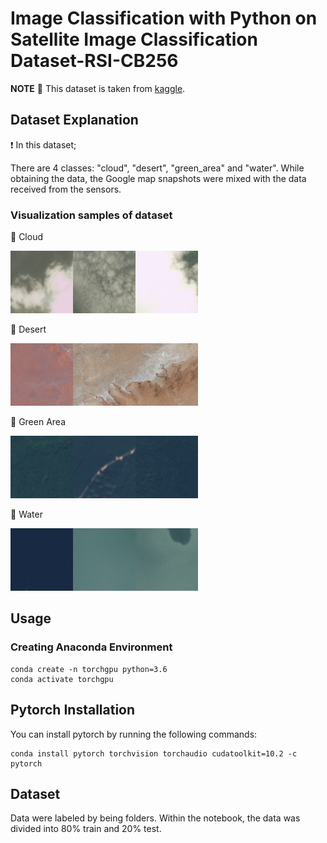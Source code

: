 # Image Classification with Python on Satellite Image Classification Dataset-RSI-CB256

**NOTE** 📝 This dataset is taken from [kaggle](https://www.kaggle.com/datasets/mahmoudreda55/satellite-image-classification?resource=download).


## Dataset Explanation

❗ In this dataset; 

There are 4 classes: "cloud", "desert", "green_area" and "water". While obtaining the data, the Google map snapshots were mixed with the data received from the sensors.

### Visualization samples of dataset

🔸 Cloud

<kbd><img src="/images/cloudy/train_12.jpg" alt="train_352" style="height: 100px; width:100px;"/></kbd><kbd><img src="/images/cloudy/train_26.jpg" alt="train_352" style="height: 100px; width:100px;"/></kbd><kbd><img src="/images/cloudy/train_352.jpg" alt="train_352" style="height: 100px; width:100px;"/></kbd>


🔸 Desert

<kbd><img src="/images/desert/desert(1).jpg" alt="train_352" style="height: 100px; width:100px;"/></kbd><kbd><img src="/images/desert/desert(2).jpg" alt="train_352" style="height: 100px; width:100px;"/></kbd><kbd><img src="/images/desert/desert(4).jpg" alt="train_352" style="height: 100px; width:100px;"/>
</kbd>

🔸 Green Area

<kbd><img src="/images/green_area/Forest_2.jpg" alt="train_352" style="height: 100px; width:100px;"/></kbd><kbd><img src="/images/green_area/Forest_4.jpg" alt="train_352" style="height: 100px; width:100px;"/></kbd><kbd><img src="/images/green_area/Forest_55.jpg" alt="train_352" style="height: 100px; width:100px;"/></kbd>

🔸 Water

<kbd><img src="/images/water/SeaLake_1.jpg" alt="train_352" style="height: 100px; width:100px;"/></kbd><kbd><img src="/images/water/SeaLake_2.jpg" alt="train_352" style="height: 100px; width:100px;"/></kbd><kbd><img src="/images/water/SeaLake_37.jpg" alt="train_352" style="height: 100px; width:100px;"/></kbd>


 ## Usage
 
 ### Creating Anaconda Environment

    conda create -n torchgpu python=3.6 
    conda activate torchgpu 

## Pytorch Installation


You can install pytorch by running the following commands:
 
    conda install pytorch torchvision torchaudio cudatoolkit=10.2 -c pytorch


## Dataset

Data were labeled by being folders. Within the notebook, the data was divided into 80% train and 20% test.
